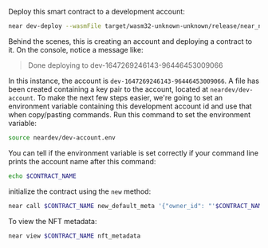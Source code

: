 
Deploy this smart contract to a development account:

```bash
near dev-deploy --wasmFile target/wasm32-unknown-unknown/release/near_nft_market.wasm
```

Behind the scenes, this is creating an account and deploying a contract to it. On the console, notice a message like:

>Done deploying to dev-1647269246143-96446453009066

In this instance, the account is `dev-1647269246143-96446453009066`. A file has been created containing a key pair to
the account, located at `neardev/dev-account`. To make the next few steps easier, we're going to set an
environment variable containing this development account id and use that when copy/pasting commands.
Run this command to set the environment variable:

```bash
source neardev/dev-account.env
```

You can tell if the environment variable is set correctly if your command line prints the account name after this command:
```bash
echo $CONTRACT_NAME
```

initialize the contract using the `new` method:
```bash
near call $CONTRACT_NAME new_default_meta '{"owner_id": "'$CONTRACT_NAME'"}' --accountId $CONTRACT_NAME
```

To view the NFT metadata:

```bash
near view $CONTRACT_NAME nft_metadata
```